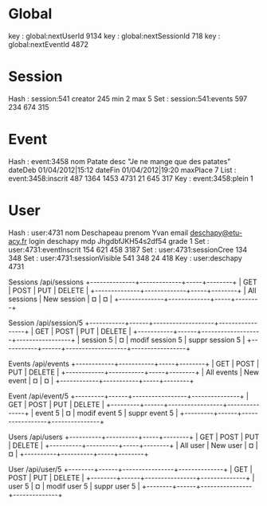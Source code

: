 
Global
==
key : global:nextUserId 9134
key : global:nextSessionId 718
key : global:nextEventId 4872

Session
==
Hash : session:541 creator 245 min 2 max 5
Set : session:541:events 597 234 674 315

Event
==
Hash : event:3458 nom Patate desc "Je ne mange que des patates" dateDeb 01/04/2012|15:12 dateFin 01/04/2012|19:20 maxPlace 7
List : event:3458:inscrit 487 1364 1453 4731 21 645 317
Key : event:3458:plein 1

User
==
Hash : user:4731 nom Deschapeau prenom Yvan email deschapy@etu-acy.fr login deschapy mdp JhgdbfJKH54s2df54 grade 1
Set : user:4731:eventInscrit 154 621 458 3187
Set : user:4731:sessionCree 134 348
Set : user:4731:sessionVisible 541 348 24 418
Key : user:deschapy 4731


Sessions
/api/sessions
+--------------+-------------+-----+--------+
|      GET     |     POST    | PUT | DELETE |
+--------------+-------------+-----+--------+
| All sessions | New session |  ¤  |    ¤   |
+--------------+-------------+-----+--------+

Session
/api/session/5
+-----------+------+-------------------+-----------------+
|     GET   | POST |        PUT        |     DELETE      |
+-----------+------+-------------------+-----------------+
| session 5 |   ¤  |  modif session 5  | suppr session 5 |
+-----------+------+-------------------+-----------------+

Events
/api/events
+------------+-----------+-----+--------+
|     GET    |    POST   | PUT | DELETE |
+------------+-----------+-----+--------+
| All events | New event |  ¤  |    ¤   |
+------------+-----------+-----+--------+

Event
/api/event/5
+---------+------+-----------------+---------------+
|    GET  | POST |       PUT       |    DELETE     |
+---------+------+-----------------+---------------+
| event 5 |   ¤  |  modif event 5  | suppr event 5 |
+---------+------+-----------------+---------------+

Users
/api/users
+----------+----------+-----+--------+
|    GET   |   POST   | PUT | DELETE |
+----------+----------+-----+--------+
| All user | New user |  ¤  |    ¤   |
+----------+----------+-----+--------+

User
/api/user/5
+--------+------+----------------+--------------+
|   GET  | POST |       PUT      |    DELETE    |
+--------+------+----------------+--------------+
| user 5 |   ¤  |  modif user 5  | suppr user 5 |
+--------+------+----------------+--------------+